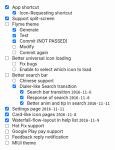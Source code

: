 - [x] App shortcut
    - [x] Icon-Requesting shortcut
- [x] Support split-screen
- [ ] Flyme theme
    - [x] Generate
    - [x] Test
    - [x] Commit (NOT PASSED)
    - [ ] Modify
    - [ ] Commit again
- [ ] Better universal icon loading
    - [ ] Fix bugs
    - [ ] Enable to select which icon to load
- [ ] Better search bar
    - [ ] Chinese support
    - [x] Dialer-like Search transition
        - [x] Search bar transition `2016-11-6`
        - [x] Response of search `2016-11-8`
        - [x] Better anim and tip in search `2016-11-11`
- [x] Settings page `2016-11-11`
- [x] Card-like icon pages `2016-11-8`
- [x] Waterfall-flow-layout in help list `2016-11-9`
- [ ] Hot Fix support
- [ ] Google Play pay support
- [ ] Feedback reply notification
- [ ] MIUI theme

